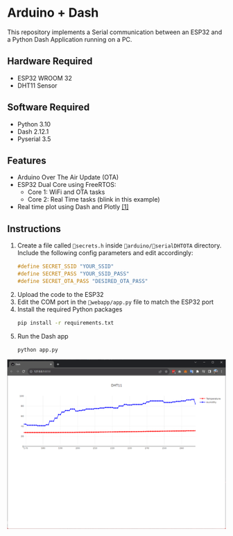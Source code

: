 # Arduino + Dash

This repository implements a Serial communication between an ESP32 and a Python Dash Application running on a PC.

## Hardware Required
- ESP32 WROOM 32
- DHT11 Sensor

## Software Required
- Python 3.10
- Dash 2.12.1
- Pyserial 3.5

## Features
- Arduino Over The Air Update (OTA)
- ESP32 Dual Core using FreeRTOS:
    - Core 1: WiFi and OTA tasks
    - Core 2: Real Time tasks (blink in this example)
- Real time plot using Dash and Plotly [[1]](https://dash.plotly.com/live-updates)

## Instructions
1. Create a file called `📒secrets.h` inside  `📂arduino/📂serialDHTOTA` directory. Include the following config parameters and edit accordingly:
    ```c
    #define SECRET_SSID "YOUR_SSID"
    #define SECRET_PASS "YOUR_SSID_PASS"
    #define SECRET_OTA_PASS "DESIRED_OTA_PASS"
    ```
2. Upload the code to the ESP32
3. Edit the COM port in the `📂webapp/app.py` file to match the ESP32 port
4. Install the required Python packages
    ```bash
    pip install -r requirements.txt
    ```
5. Run the Dash app
    ```bash
    python app.py
    ```
![Alt text](docs/dashboard.png)